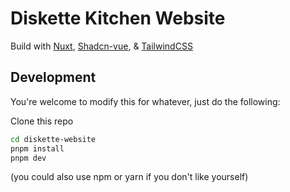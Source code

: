 # Diskette Kitchen Website

Build with 
[Nuxt](https://nuxt.com/),
[Shadcn-vue](https://www.shadcn-vue.com),
&
[TailwindCSS](https://tailwindcss.com)


## Development

You're welcome to modify this for whatever, just do the following:

Clone this repo

```bash
cd diskette-website
pnpm install
pnpm dev
```
(you could also use npm or yarn if you don't like yourself)

